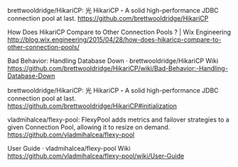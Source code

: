 brettwooldridge/HikariCP: 光 HikariCP・A solid high-performance JDBC connection pool at last.
 https://github.com/brettwooldridge/HikariCP

How Does HikariCP Compare to Other Connection Pools ? | Wix Engineering
 http://blog.wix.engineering/2015/04/28/how-does-hikaricp-compare-to-other-connection-pools/

Bad Behavior: Handling Database Down · brettwooldridge/HikariCP Wiki
 https://github.com/brettwooldridge/HikariCP/wiki/Bad-Behavior:-Handling-Database-Down

brettwooldridge/HikariCP: 光 HikariCP・A solid high-performance JDBC connection pool at last.
 https://github.com/brettwooldridge/HikariCP#initialization

vladmihalcea/flexy-pool: FlexyPool adds metrics and failover strategies to a given Connection Pool, allowing it to resize on demand.
 https://github.com/vladmihalcea/flexy-pool

User Guide · vladmihalcea/flexy-pool Wiki
 https://github.com/vladmihalcea/flexy-pool/wiki/User-Guide
